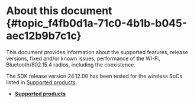 # About this document {#topic_f4fb0d1a-71c0-4b1b-b045-aec12b9b7c1c}

This document provides information about the supported features, release versions, fixed and/or known issues, performance of the Wi-Fi, Bluetooth/802.15.4 radios, including the coexistence.

The SDK release version 24.12.00 has been tested for the wireless SoCs listed in [Supported products](supported_products.md).

-   **[Supported products](../topics/supported_products.md)**  


